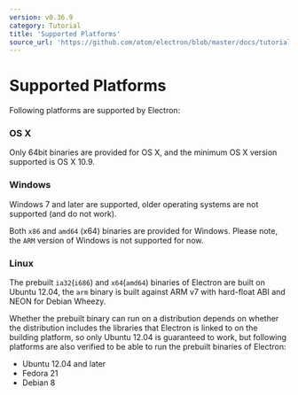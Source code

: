 ```yaml
---
version: v0.36.9
category: Tutorial
title: 'Supported Platforms'
source_url: 'https://github.com/atom/electron/blob/master/docs/tutorial/supported-platforms.md'
---
```


# Supported Platforms

Following platforms are supported by Electron:

### OS X

Only 64bit binaries are provided for OS X, and the minimum OS X version
supported is OS X 10.9.

### Windows

Windows 7 and later are supported, older operating systems are not supported
(and do not work).

Both `x86` and `amd64` (x64) binaries are provided for Windows. Please note, the
`ARM` version of Windows is not supported for now.

### Linux

The prebuilt `ia32`(`i686`) and `x64`(`amd64`) binaries of Electron are built on
Ubuntu 12.04, the `arm` binary is built against ARM v7 with hard-float ABI and
NEON for Debian Wheezy.

Whether the prebuilt binary can run on a distribution depends on whether the
distribution includes the libraries that Electron is linked to on the building
platform, so only Ubuntu 12.04 is guaranteed to work, but following platforms
are also verified to be able to run the prebuilt binaries of Electron:

* Ubuntu 12.04 and later
* Fedora 21
* Debian 8
